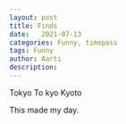 ```yaml
---
layout: post
title: Finds
date:   2021-07-13
categories: Funny, timepass
tags: Funny
author: Aarti
description: 
---
```


<!--more-->


Tokyo
To kyo
Kyoto

This made my day. 





